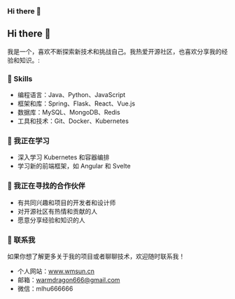 ### Hi there 👋

<!--
**WarmSun-h/WarmSun-h** is a ✨ _special_ ✨ repository because its `README.md` (this file) appears on your GitHub profile.

Here are some ideas to get you started:

- 🔭 I’m currently working on ...
- 🌱 I’m currently learning ...
- 👯 I’m looking to collaborate on ...
- 🤔 I’m looking for help with ...
- 💬 Ask me about ...
- 📫 How to reach me: ...
- 😄 Pronouns: ...
- ⚡ Fun fact: ...
-->
## Hi there 👋

我是一个，喜欢不断探索新技术和挑战自己。我热爱开源社区，也喜欢分享我的经验和知识。:

### 🚀 Skills
- 编程语言：Java、Python、JavaScript
- 框架和库：Spring、Flask、React、Vue.js
- 数据库：MySQL、MongoDB、Redis
- 工具和技术：Git、Docker、Kubernetes
### 🌱 我正在学习
- 深入学习 Kubernetes 和容器编排
- 学习新的前端框架，如 Angular 和 Svelte
### 👯 我正在寻找的合作伙伴
- 有共同兴趣和项目的开发者和设计师
- 对开源社区有热情和贡献的人
- 愿意分享经验和知识的人
### 💬 联系我
如果你想了解更多关于我的项目或者聊聊技术，欢迎随时联系我！
- 个人网站：www.wmsun.cn
- 邮箱：warmdragon666@gmail.com
- 微信：mlhu666666

